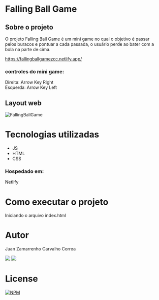 #  Falling Ball Game

## Sobre o projeto

O projeto Falling Ball Game é um mini game no qual o objetivo é passar pelos buracos e pontuar a cada passada, o usuário perde ao bater com a bola na parte de cima.

https://fallingballgamezcc.netlify.app/

### controles do mini game:
Direita: Arrow Key Right <br>
Esquerda: Arrow Key Left

## Layout web

![FallingBallGame](https://user-images.githubusercontent.com/54084509/138333264-28af05c8-7017-4062-a138-2270e8a719cd.png)


# Tecnologias utilizadas

- JS
- HTML
- CSS

### Hospedado em: 
Netlify


# Como executar o projeto

Iniciando o arquivo index.html

# Autor

Juan Zamarrenho Carvalho Correa

<a href="https://www.linkedin.com/in/juan-zamarrenho-carvalho-correa-9723bb150/" target="_blank"><img src="https://img.shields.io/badge/LinkedIn-0077B5?style=for-the-badge&logo=linkedin&logoColor=white" target="_blank"></a>
<a href="https://www.instagram.com/juanzcc/" target="_blank"><img src="https://img.shields.io/badge/Instagram-E4405F?style=for-the-badge&logo=instagram&logoColor=white" target="_blank"></a>


# License

[![NPM](https://img.shields.io/npm/l/react)](https://github.com/juanzcc/CalculadoraIMC/blob/main/LICENSE) 
